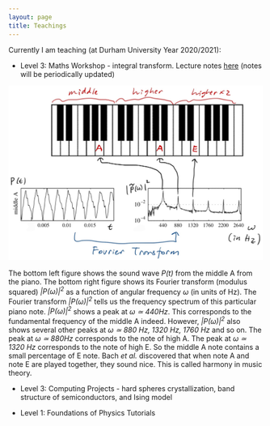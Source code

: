 ```yaml
---
layout: page
title: Teachings
---
```


Currently I am teaching (at Durham University Year 2020/2021):

- Level 3: Maths Workshop - integral transform. Lecture notes [here] (notes will be periodically updated)

<img src="https://raw.githubusercontent.com/elsentjhung/elsentjhung.github.io/master/_figures/piano.jpg" alt="drawing" width="800"/>

The bottom left figure shows the sound wave _P(t)_ from the middle A from the piano. 
The bottom right figure shows its Fourier transform (modulus squared)  _|P(ω)|<sup>2</sup>_ as a function of angular frequency _ω_ (in units of Hz). 
The Fourier transform  _|P(ω)|<sup>2</sup>_ tells us the frequency spectrum of this particular piano note. 
_|P(ω)|<sup>2</sup>_ shows a peak at _ω ≃ 440Hz_. 
This corresponds to the fundamental frequency of the middle A indeed. 
However, _|P(ω)|<sup>2</sup>_ also shows several other peaks at _ω ≃ 880 Hz, 1320 Hz, 1760 Hz_ and so
on. 
The peak at _ω ≃ 880Hz_ corresponds to the note of high A. 
The peak at _ω ≃ 1320 Hz_ corresponds to the note of high E. 
So the middle A note contains a small percentage of E note. 
Bach _et al._ discovered that when note A and note E are played together, they sound nice. 
This is called harmony in music theory.

- Level 3: Computing Projects - hard spheres crystallization, band structure of semiconductors, and Ising model

- Level 1: Foundations of Physics Tutorials

[here]: https://raw.githubusercontent.com/elsentjhung/elsentjhung.github.io/master/_files/integral_transform.pdf
